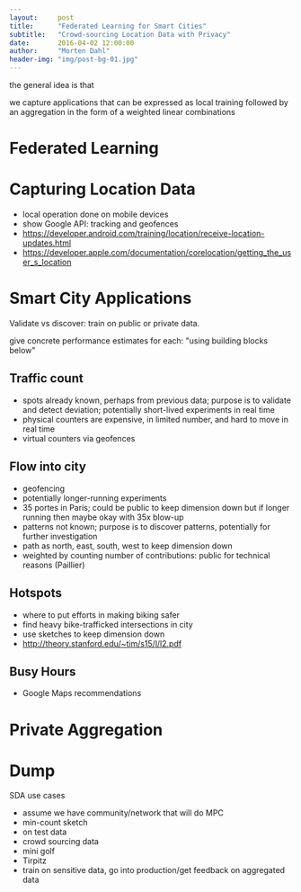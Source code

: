 ```yaml
---
layout:     post
title:      "Federated Learning for Smart Cities"
subtitle:   "Crowd-sourcing Location Data with Privacy"
date:       2016-04-02 12:00:00
author:     "Morten Dahl"
header-img: "img/post-bg-01.jpg"
---
```



the general idea is that 

we capture applications that can be expressed as local training followed by an aggregation in the form of a weighted linear combinations

# Federated Learning


# Capturing Location Data

- local operation done on mobile devices
- show Google API: tracking and geofences
- https://developer.android.com/training/location/receive-location-updates.html
- https://developer.apple.com/documentation/corelocation/getting_the_user_s_location


# Smart City Applications

Validate vs discover: train on public or private data.

give concrete performance estimates for each: "using building blocks below"



## Traffic count
- spots already known, perhaps from previous data; purpose is to validate and detect deviation; potentially short-lived experiments in real time
- physical counters are expensive, in limited number, and hard to move in real time
- virtual counters via geofences


## Flow into city
- geofencing
- potentially longer-running experiments
- 35 portes in Paris; could be public to keep dimension down but if longer running then maybe okay with 35x blow-up
- patterns not known; purpose is to discover patterns, potentially for further investigation
- path as north, east, south, west to keep dimension down
- weighted by counting number of contributions: public for technical reasons (Paillier)

  
## Hotspots
- where to put efforts in making biking safer
- find heavy bike-trafficked intersections in city
- use sketches to keep dimension down
- http://theory.stanford.edu/~tim/s15/l/l2.pdf


## Busy Hours
- Google Maps recommendations


# Private Aggregation



# Dump

SDA use cases
- assume we have community/network that will do MPC
- min-count sketch
- on test data
- crowd sourcing data
- mini golf
- Tirpitz
- train on sensitive data, go into production/get feedback on aggregated data

